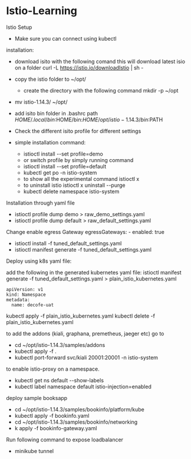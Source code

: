# Istio-Learning

Istio Setup

- Make sure you can connect using kubectl

installation:

- download isito with the following comand this will download latest isio on a folder
  curl -L https://istio.io/downloadIstio | sh -
- copy the istio folder to ~/opt/
  - create the directory with the following command
    mkdir -p ~/opt
- mv istio-1.14.3/ ~/opt/
- add isito bin folder in .bashrc path
  $HOME/.local/bin:$HOME/bin:$HOME/opt/istio-1.14.3/bin:$PATH

- Check the different isito profile for different settings

- simple installation command:
  - istioctl install --set profile=demo
  - or switch profile by simply running command
  - istioctl install --set profile=default
  - kubectl get po -n istio-system
  - to show all the experimental command
    istioctl x
  - to uninstall istio
    istioctl x uninstall --purge
  - kubectl delete namespace istio-system

Installation through yaml file

- istioctl profile dump demo > raw_demo_settings.yaml
- istioctl profile dump default > raw_default_settings.yaml

Change
enable egress Gateway
egressGateways: - enabled: true

- istioctl install -f tuned_default_settings.yaml
- istioctl manifest generate -f tuned_default_settings.yaml

Deploy using k8s yaml file:

add the following in the generated kubernetes yaml file:
istioctl manifest generate -f tuned_default_settings.yaml > plain_istio_kubernetes.yaml

```
apiVersion: v1
kind: Namespace
metadata:
  name: decofe-uat
```

kubectl apply -f plain_istio_kubernetes.yaml
kubectl delete -f plain_istio_kubernetes.yaml

to add the addons (kiali, graphana, premetheus, jaeger etc) go to

- cd ~/opt/istio-1.14.3/samples/addons
- kubectl apply -f .
- kubectl port-forward svc/kiali 20001:20001 -n istio-system

to enable istio-proxy on a namespace.

- kubectl get ns default --show-labels
- kubectl label namespace default istio-injection=enabled

deploy sample booksapp

- cd ~/opt/istio-1.14.3/samples/bookinfo/platform/kube
- kubectl apply -f bookinfo.yaml
- cd ~/opt/istio-1.14.3/samples/bookinfo/networking
- k apply -f bookinfo-gateway.yaml

Run following command to expose loadbalancer

- minikube tunnel
